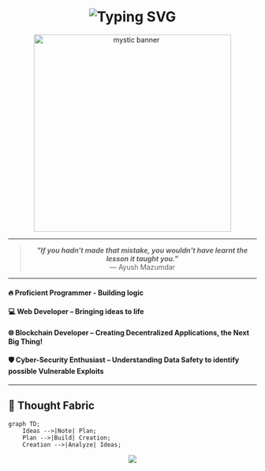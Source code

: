 <h1 align="center">
  <img src="https://readme-typing-svg.herokuapp.com?font=Iosevka&weight=900&size=30&duration=2000&pause=1000&color=00FFD9&center=true&vCenter=true&width=800&height=70&lines=%E2%9C%A8+Hello+There!+%E2%9C%A8;%E2%9C%A8+Welcome+to+my+Profile!!+%E2%9C%A8" alt="Typing SVG">
</h1>

<p align="center">
  <img src="https://github.com/aysh-mzmdr/aysh-mzmdr/assets/0000000/placeholder" width="400" alt="mystic banner"/>
</p>

---

<blockquote align="center">
  <b><i>"If you hadn't made that mistake, you wouldn't have learnt the lesson it taught you."</i></b><br>
  — Ayush Mazumdar
</blockquote>

---

#### 🔥 **Proficient Programmer** - Building logic
#### 💻 **Web Developer** – Bringing ideas to life
#### 🌐 **Blockchain Developer** – Creating Decentralized Applications, the Next Big Thing! 
#### 🛡 **Cyber-Security Enthusiast** – Understanding Data Safety to identify possible Vulnerable Exploits

---

## 🧠 Thought Fabric

```mermaid
graph TD;
    Ideas -->|Note| Plan;
    Plan -->|Build| Creation;
    Creation -->|Analyze| Ideas;
```

<p align="center"> <img src="https://capsule-render.vercel.app/api?type=waving&color=0:00ffd9,100:0d1117&height=120&section=footer&animation=fadeIn&fontColor=ffffff" /> </p>
